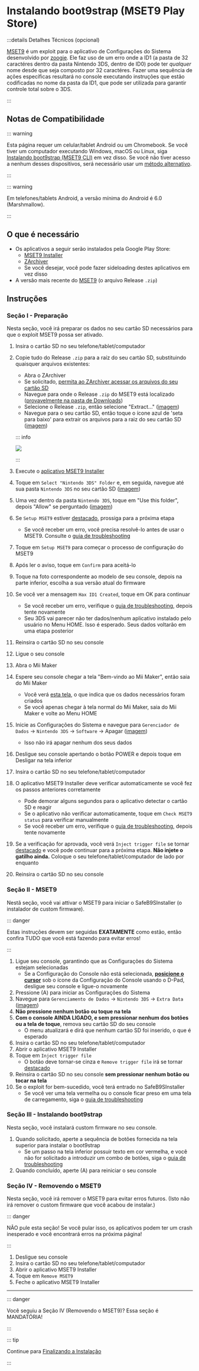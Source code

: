 # Instalando boot9strap (MSET9 Play Store)

:::details Detalhes Técnicos (opcional)

[MSET9](https://github.com/zoogie/MSET9) é um exploit para o aplicativo de Configurações do Sistema desenvolvido por [zoogie](https://github.com/zoogie). Ele faz uso de um erro onde a ID1 (a pasta de 32 caractéres dentro da pasta Nintendo 3DS, dentro de ID0) pode ter _qualquer_ nome desde que seja composto por 32 caractéres. Fazer uma sequência de ações específicas resultará no console executando instruções que estão codificadas no nome da pasta da ID1, que pode ser utilizada para garantir controle total sobre o 3DS.

:::

## Notas de Compatibilidade

::: warning

Esta página requer um celular/tablet Android ou um Chromebook. Se você tiver um computador executando Windows, macOS ou Linux, siga [Instalando boot9strap (MSET9 CLI)](installing-boot9strap-\(mset9-cli\)) em vez disso. Se você não tiver acesso a nenhum desses dispositivos, será necessário usar um [método alternativo](https://wiki.hacks.guide/wiki/3DS:Alternate_Exploits).

:::

::: warning

Em telefones/tablets Android, a versão mínima do Android é 6.0 (Marshmallow).

:::

## O que é necessário

- Os aplicativos a seguir serão instalados pela Google Play Store:
  - [MSET9 Installer](https://play.google.com/store/apps/details?id=moe.saru.homebrew.console3ds.mset9_installer_android)
  - [ZArchiver](https://play.google.com/store/apps/details?id=ru.zdevs.zarchiver)
  - Se você desejar, você pode fazer sideloading destes aplicativos em vez disso
- A versão mais recente do [MSET9](https://github.com/zoogie/MSET9/releases/latest) (o arquivo Release `.zip`)

## Instruções

### Seção I - Preparação

Nesta seção, você irá preparar os dados no seu cartão SD necessários para que o exploit MSET9 possa ser ativado.

1. Insira o cartão SD no seu telefone/tablet/computador

2. Copie tudo do Release `.zip` para a raíz do seu cartão SD, substituindo quaisquer arquivos existentes:

   - Abra o ZArchiver
   - Se solicitado, [permita ao ZArchiver acessar os arquivos do seu cartão SD](/images/screenshots/mset9/zarchiver-allow.png)
   - Navegue para onde o Release `.zip` do MSET9 está localizado ([provavelmente na pasta de Downloads](/images/screenshots/mset9/zarchiver-zip-location.png))
   - Selecione o Release `.zip`, então selecione "Extract..." ([imagem](/images/screenshots/mset9/zarchiver-extract-1.png))
   - Navegue para o seu cartão SD, então toque o ícone azul de 'seta para baixo' para extrair os arquivos para a raiz do seu cartão SD ([imagem](/images/screenshots/mset9/zarchiver-extract-2.png))

   ::: info

   ![](/images/screenshots/mset9/mset9-root-layout-android.png)

   :::

3. Execute o [aplicativo MSET9 Installer](/images/screenshots/mset9/mset9-setup-android.png)

4. Toque em `Select "Nintendo 3DS" Folder` e, em seguida, navegue até sua pasta `Nintendo 3DS` no seu cartão SD ([imagem](/images/screenshots/mset9/select-mset9-folder-1.png))

5. Uma vez dentro da pasta `Nintendo 3DS`, toque em "Use this folder", depois "Allow" se perguntado ([imagem](/images/screenshots/mset9/select-mset9-folder-2.png))

6. Se `Setup MSET9` estiver [destacado](/images/screenshots/mset9/setup-mset9-highlighted.png), prossiga para a próxima etapa
   - Se você receber um erro, você precisa resolvê-lo antes de usar o MSET9. Consulte o [guia de troubleshooting](troubleshooting-mset9)

7. Toque em `Setup MSET9` para começar o processo de configuração do MSET9

8. Após ler o aviso, toque em `Confirm` para aceitá-lo

9. Toque na foto correspondente ao modelo de seu console, depois na parte inferior, escolha a sua versão atual do firmware

10. Se você ver a mensagem `Hax ID1 Created`, toque em OK para continuar
    - Se você receber um erro, verifique o [guia de troubleshooting](troubleshooting-mset9), depois tente novamente
    - Seu 3DS vai parecer não ter dados/nenhum aplicativo instalado pelo usuário no Menu HOME. Isso é esperado. Seus dados voltarão em uma etapa posterior

11. Reinsira o cartão SD no seu console

12. Ligue o seu console

13. Abra o Mii Maker

14. Espere seu console chegar a tela "Bem-vindo ao Mii Maker", então saia do Mii Maker
    - Você verá [esta tela](/images/screenshots/mset9/mii-extdata.png), o que indica que os dados necessários foram criados
    - Se você apenas chegar à tela normal do Mii Maker, saia do Mii Maker e volte ao Menu HOME

15. Inicie as Configurações do Sistema e navegue para `Gerenciador de Dados` -> `Nintendo 3DS` -> `Software` -> Apagar ([imagem](/images/screenshots/database-reset.jpg))
    - Isso não irá apagar nenhum dos seus dados

16. Desligue seu console apertando o botão POWER e depois toque em Desligar na tela inferior

17. Insira o cartão SD no seu telefone/tablet/computador

18. O aplicativo MSET9 Installer deve verificar automaticamente se você fez os passos anteriores corretamente
    - Pode demorar alguns segundos para o aplicativo detectar o cartão SD e reagir
    - Se o aplicativo não verificar automaticamente, toque em `Check MSET9 status` para verificar manualmente
    - Se você receber um erro, verifique o [guia de troubleshooting](troubleshooting-mset9), depois tente novamente

19. Se a verificação for aprovada, você verá `Inject trigger file` se tornar [destacado](/images/screenshots/mset9/inject-trigger-highlighted.png) e você pode continuar para a próxima etapa. **Não injete o gatilho ainda.** Coloque o seu telefone/tablet/computador de lado por enquanto

20. Reinsira o cartão SD no seu console

### Seção II - MSET9

Nestã seção, você vai attivar o MSET9 para iniciar o SafeB9SInstaller (o instalador de custom firmware).

::: danger

Estas instruções devem ser seguidas **EXATAMENTE** como estão, então confira TUDO que você está fazendo para evitar erros!

:::

1. Ligue seu console, garantindo que as Configurações do Sistema estejam selecionadas
   - Se a Configuração do Console não está selecionada, **[posicione o cursor](/images/screenshots/mset9/hover-settings.png)** sob o ícone da Configuração do Console usando o D-Pad, desligue seu console e ligue-o novamente
2. Pressione (A) para iniciar as Configurações do Sistema
3. Navegue para `Gerenciamento de Dados` -> `Nintendo 3DS` -> `Extra Data` ([imagem](/images/screenshots/mset9/settings-extdata.png))
4. **Não pressione nenhum botão ou toque na tela**
5. **Com o console AINDA LIGADO, e sem pressionar nenhum dos botões ou a tela de toque**, remova seu cartão SD do seu console
   - O menu atualizará e dirá que nenhum cartão SD foi inserido, o que é esperado
6. Insira o cartão SD no seu telefone/tablet/computador
7. Abrir o aplicativo MSET9 Installer
8. Toque em `Inject trigger file`
   - O botão deve tornar-se cinza e `Remove trigger file` irá se tornar [destacado](/images/screenshots/mset9/remove-trigger-highlighted.png)
9. Reinsira o cartão SD no seu console **sem pressionar nenhum botão ou tocar na tela**
10. Se o exploit for bem-sucedido, você terá entrado no SafeB9SInstaller
    - Se você ver uma tela vermelha ou o console ficar preso em uma tela de carregamento, siga o [guia de troubleshooting](troubleshooting-mset9)

### Seção III - Instalando boot9strap

Nesta seção, você instalará custom firmware no seu console.

1. Quando solicitado, aperte a sequência de botões fornecida na tela superior para instalar o boot9strap
   - Se um passo na tela inferior possuir texto em cor vermelha, e você não for solicitado a introduzir um combo de botões, siga o [guia de troubleshooting](troubleshooting-mset9)
2. Quando concluído, aperte (A) para reiniciar o seu console

<!--@include: ./_include/configure-luma3ds.md -->

### Seção IV - Removendo o MSET9

Nesta seção, você irá remover o MSET9 para evitar erros futuros. (Isto não irá remover o custom firmware que você acabou de instalar.)

::: danger

NÃO pule esta seção! Se você pular isso, os aplicativos podem ter um crash inesperado e você encontrará erros na próxima página!

:::

1. Desligue seu console
2. Insira o cartão SD no seu telefone/tablet/computador
3. Abrir o aplicativo MSET9 Installer
4. Toque em `Remove MSET9`
5. Feche o aplicativo MSET9 Installer

<!--@include: ./_include/luma3ds-installed-note.md -->

___

::: danger

Você seguiu a Seção IV (Removendo o MSET9)? Essa seção é MANDATÓRIA!

:::

::: tip

Continue para [Finalizando a Instalação](finalizing-setup)

:::
